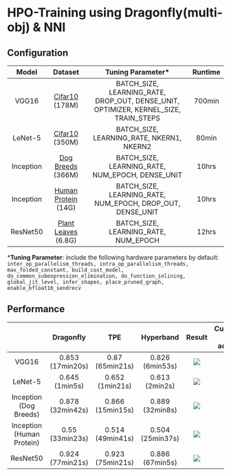 # HPO-Training using Dragonfly(multi-obj) & NNI

## Configuration

|   Model   |                           Dataset                            |                      Tuning Parameter*                       | Runtime |
| :-------: | :----------------------------------------------------------: | :----------------------------------------------------------: | :-----: |
|   VGG16   | [Cifar10](https://www.tensorflow.org/api_docs/python/tf/keras/datasets/cifar10) (178M) | BATCH_SIZE, LEARNING_RATE, DROP_OUT, DENSE_UNIT, OPTIMIZER, KERNEL_SIZE, TRAIN_STEPS | 700min  |
|  LeNet-5  | [Cifar10 ](https://www.cs.toronto.edu/~kriz/cifar.html)(350M) |          BATCH_SIZE, LEARNING_RATE, NKERN1, NKERN2           |  80min  |
| Inception | [Dog Breeds](https://www.kaggle.com/careyai/inceptionv3-full-pretrained-model-instructions/data?select=train) (366M) |       BATCH_SIZE, LEARNING_RATE, NUM_EPOCH, DENSE_UNIT       |  10hrs  |
| Inception | [Human Protein](https://www.kaggle.com/mathormad/inceptionv3-baseline-lb-0-379/data) (14G) |  BATCH_SIZE, LEARNING_RATE, NUM_EPOCH, DROP_OUT, DENSE_UNIT  |  10hrs  |
| ResNet50  | [Plant Leaves](https://www.tensorflow.org/datasets/catalog/plant_leaves) (6.8G) |             BATCH_SIZE, LEARNING_RATE, NUM_EPOCH             |  12hrs  |

***Tuning Parameter**: include the following hardware parameters by default: ``inter_op_parallelism_threads, intra_op_parallelism_threads, max_folded_constant, build_cost_model, do_common_subexpression_elimination, do_function_inlining, global_jit_level, infer_shapes, place_pruned_graph, enable_bfloat16_sendrecv``

## Performance

|                           |    Dragonfly     |       TPE        |    Hyperband     |                            Result                            |                   Cumulative Best accuracy                   |
| :-----------------------: | :--------------: | :--------------: | :--------------: | :----------------------------------------------------------: | :----------------------------------------------------------: |
|           VGG16           | 0.853 (17min20s) | 0.87 (65min21s)  | 0.826 (6min53s)  | ![](https://lh3.googleusercontent.com/-rBBWlBI47ZE/XvMsgNYl7FI/AAAAAAAAAPQ/qQglaGHuxK8H3yBPfsjYLQ8byfXVGvA9QCK8BGAsYHg/s512/2020-06-24.png) | ![](https://lh3.googleusercontent.com/-dnw077p5pCM/Xu8QbwcV73I/AAAAAAAAANk/8W2gsUGNMBYmYmCcBnyPoU6itFGdVjLFgCK8BGAsYHg/s512/2020-06-21.png) |
|          LeNet-5          |  0.645 (1min5s)  | 0.652 (1min21s)  |  0.613 (2min2s)  | ![](https://lh3.googleusercontent.com/-Zwp1028BOks/XvMsZkG6FVI/AAAAAAAAAPM/AgUmmyJH8zUcgdFLUlT8-br0J823nOxKwCK8BGAsYHg/s512/2020-06-24.png) | ![](https://lh3.googleusercontent.com/-Bo22LOKSOO0/XvEEBGtQpVI/AAAAAAAAAOE/FHksoSUg7WcERRFlJPShSQST0ovau7wZACK8BGAsYHg/s512/2020-06-22.png) |
|  Inception (Dog Breeds)   | 0.878 (32min42s) | 0.866 (15min15s) | 0.889 (32min8s)  | ![](https://lh3.googleusercontent.com/-dmCMjiPqu8M/XvMsQgqY5pI/AAAAAAAAAPI/4UxL-CaywQsRJb17bP1S96UcMFaRWAFxQCK8BGAsYHg/s512/2020-06-24.png) | ![](https://lh3.googleusercontent.com/-g7AWvZQ5YF8/Xuu7IxlwPdI/AAAAAAAAAhw/L34Sw9Z0jv0xrg8BRSC9RKfogI3ziXWowCK8BGAsYHg/s512/2020-06-18.png) |
| Inception (Human Protein) | 0.55 (33min23s)  | 0.514 (49min41s) | 0.504 (25min37s) | ![](https://lh3.googleusercontent.com/-RrIW_LWbZtg/XvhHkLlpKSI/AAAAAAAAAPo/9pHOJIdV8KUSwP0d5ow4C9A2_ApgRs9VgCK8BGAsYHg/s512/2020-06-28.png) | ![](https://lh3.googleusercontent.com/-RBEETTccvK0/XvhHiwwqlDI/AAAAAAAAAPk/OJTEzU_XlWk4_EDbSfnH8-HCFAgOhEbCACK8BGAsYHg/s512/2020-06-28.png) |
|         ResNet50          | 0.924 (77min21s) | 0.923 (75min21s) | 0.886 (67min5s)  | ![](https://lh3.googleusercontent.com/-9pIHqTL3Zi0/XvMr-gHilXI/AAAAAAAAAPA/iXxC7JbekYEE1uUDvAMi1p9bL0gz06DnwCK8BGAsYHg/s512/2020-06-24.png) | ![](https://lh3.googleusercontent.com/-0o4gDW65aQ8/Xuu7X9KZ1JI/AAAAAAAAAh4/Zg9fmmxLAAklY1yr509itEPjphfURw5tQCK8BGAsYHg/s512/2020-06-18.png) |

